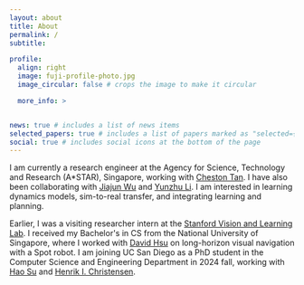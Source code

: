 ```yaml
---
layout: about
title: About
permalink: /
subtitle: 

profile:
  align: right
  image: fuji-profile-photo.jpg
  image_circular: false # crops the image to make it circular

  more_info: >


news: true # includes a list of news items
selected_papers: true # includes a list of papers marked as "selected={true}"
social: true # includes social icons at the bottom of the page
---
```


I am currently a research engineer at the Agency for Science, Technology and Research (A*STAR), Singapore, working with [Cheston Tan](https://www.a-star.edu.sg/cfar/about-cfar/our-team/dr-cheston-tan). I have also been collaborating with [Jiajun Wu](https://jiajunwu.com/) and [Yunzhu Li](https://yunzhuli.github.io/). I am interested in learning dynamics models, sim-to-real transfer, and integrating learning and planning. 

Earlier, I was a visiting researcher intern at the [Stanford Vision and Learning Lab](https://svl.stanford.edu/). I received my Bachelor's in CS from the National University of Singapore, where I worked with [David Hsu](https://www.comp.nus.edu.sg/~dyhsu/) on long-horizon visual navigation with a Spot robot. I am joining UC San Diego as a PhD student in the Computer Science and Engineering Department in 2024 fall, working with [Hao Su](https://cseweb.ucsd.edu/~haosu/) and [Henrik I. Christensen](http://www.hichristensen.net/).

[//]: # (Link to your social media connections, too. This theme is set up to use [Font Awesome icons]&#40;https://fontawesome.com/&#41; and [Academicons]&#40;https://jpswalsh.github.io/academicons/&#41;, like the ones below. Add your Facebook, Twitter, LinkedIn, Google Scholar, or just disable all of them.)
